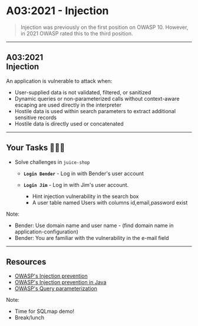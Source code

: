 # A03:2021 - Injection

>Injection was previously on the first position on OWASP 10. However, in 2021
OWASP rated this to the third position.

---

## A03:2021<br>Injection

An application is vulnerable to attack when:

- User-supplied data is not validated, filtered, or sanitized <!-- .element: style="font-size:0.8em"-->
- Dynamic queries or non-parameterized calls without context-aware escaping are used directly in the interpreter <!-- .element: style="font-size:0.8em"-->
- Hostile data is used within search parameters to extract additional sensitive records <!-- .element: style="font-size:0.8em"-->
- Hostile data is directly used or concatenated <!-- .element: style="font-size:0.8em"-->

---

## Your Tasks 🧑🏻‍💻

- Solve challenges in `juice-shop`
  - **`Login Bender`** - Log in with Bender's user account

  - **`Login Jim`** - Log in with Jim's user account.
    - Hint injection vulnerability in the search box <!-- .element: style="font-size:0.8em"-->
    - A user table named Users with columns id,email,password exist <!-- .element: style="font-size:0.8em"-->

Note:

- Bender: Use domain name and user name - (find domain name in application-configuration) <!-- .element: style="font-size:0.8em"-->
- Bender: You are familiar with the vulnerability in the e-mail field <!-- .element: style="font-size:0.8em"-->

---

## Resources

- [OWASP's Injection prevention](https://cheatsheetseries.owasp.org/cheatsheets/Injection_Prevention_Cheat_Sheet.html)
- [OWASP's Injection prevention in Java](https://cheatsheetseries.owasp.org/cheatsheets/Injection_Prevention_Cheat_Sheet_in_Java.html)
- [OWASP's Query parameterization](https://cheatsheetseries.owasp.org/cheatsheets/Query_Parameterization_Cheat_Sheet.html)

Note:

- Time for SQLmap demo!
- Break/lunch
